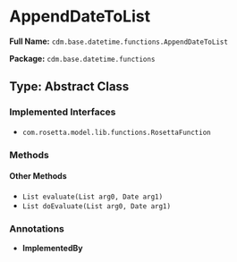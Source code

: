 # AppendDateToList

**Full Name:** `cdm.base.datetime.functions.AppendDateToList`

**Package:** `cdm.base.datetime.functions`

## Type: Abstract Class

### Implemented Interfaces

- `com.rosetta.model.lib.functions.RosettaFunction`

### Methods

#### Other Methods

- `List evaluate(List arg0, Date arg1)`
- `List doEvaluate(List arg0, Date arg1)`

### Annotations

- **ImplementedBy**

